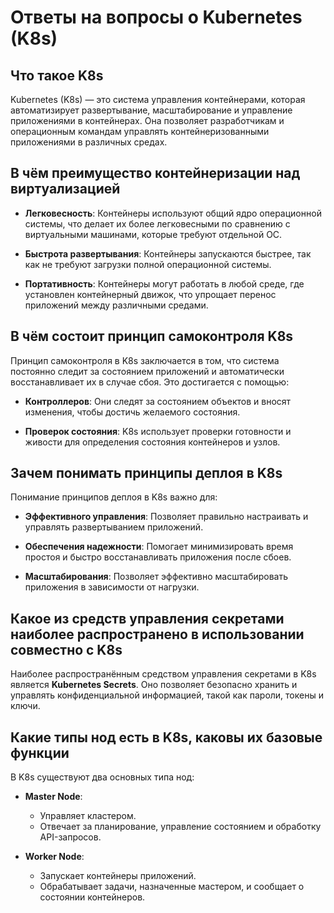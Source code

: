 # Ответы на вопросы о Kubernetes (K8s)

## Что такое K8s

Kubernetes (K8s) — это система управления контейнерами, которая автоматизирует развертывание, масштабирование и управление приложениями в контейнерах. Она позволяет разработчикам и операционным командам управлять контейнеризованными приложениями в различных средах.

## В чём преимущество контейнеризации над виртуализацией

- **Легковесность**: Контейнеры используют общий ядро операционной системы, что делает их более легковесными по сравнению с виртуальными машинами, которые требуют отдельной ОС.
  
- **Быстрота развертывания**: Контейнеры запускаются быстрее, так как не требуют загрузки полной операционной системы.
  
- **Портативность**: Контейнеры могут работать в любой среде, где установлен контейнерный движок, что упрощает перенос приложений между различными средами.

## В чём состоит принцип самоконтроля K8s

Принцип самоконтроля в K8s заключается в том, что система постоянно следит за состоянием приложений и автоматически восстанавливает их в случае сбоя. Это достигается с помощью:

- **Контроллеров**: Они следят за состоянием объектов и вносят изменения, чтобы достичь желаемого состояния.
  
- **Проверок состояния**: K8s использует проверки готовности и живости для определения состояния контейнеров и узлов.

## Зачем понимать принципы деплоя в K8s

Понимание принципов деплоя в K8s важно для:

- **Эффективного управления**: Позволяет правильно настраивать и управлять развертыванием приложений.
  
- **Обеспечения надежности**: Помогает минимизировать время простоя и быстро восстанавливать приложения после сбоев.
  
- **Масштабирования**: Позволяет эффективно масштабировать приложения в зависимости от нагрузки.

## Какое из средств управления секретами наиболее распространено в использовании совместно с K8s

Наиболее распространённым средством управления секретами в K8s является **Kubernetes Secrets**. Оно позволяет безопасно хранить и управлять конфиденциальной информацией, такой как пароли, токены и ключи.

## Какие типы нод есть в K8s, каковы их базовые функции

В K8s существуют два основных типа нод:

- **Master Node**:
  - Управляет кластером.
  - Отвечает за планирование, управление состоянием и обработку API-запросов.

- **Worker Node**:
  - Запускает контейнеры приложений.
  - Обрабатывает задачи, назначенные мастером, и сообщает о состоянии контейнеров.
